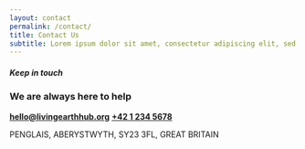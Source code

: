 ```yaml
---
layout: contact
permalink: /contact/
title: Contact Us
subtitle: Lorem ipsum dolor sit amet, consectetur adipiscing elit, sed do eiusmod tempor incididunt ut labore et dolore magna aliqua. Ut enim ad minim veniam,
---
```


##### Keep in touch
### We are always here to help

**[hello@livingearthhub.org](mailto:hello@livingearthhub.org)**
**[+42 1 234 5678](tel:+42-1-234-5678)**

PENGLAIS,
ABERYSTWYTH,
SY23 3FL,
GREAT BRITAIN